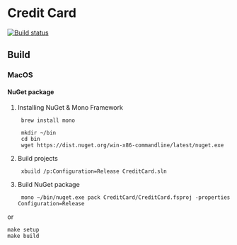 # Credit Card

[![Build status](https://ci.appveyor.com/api/projects/status/0m9xb4to8a1rkk4b?svg=true)](https://ci.appveyor.com/project/holyshared/creditcard)

## Build

### MacOS

#### NuGet package

1. Installing NuGet & Mono Framework

		brew install mono

		mkdir ~/bin
		cd bin
		wget https://dist.nuget.org/win-x86-commandline/latest/nuget.exe

2. Build projects

		xbuild /p:Configuration=Release CreditCard.sln

2. Build NuGet package

		mono ~/bin/nuget.exe pack CreditCard/CreditCard.fsproj -properties Configuration=Release

or 

	make setup
	make build
